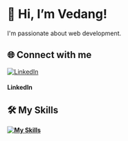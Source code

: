 # 👋 Hi, I’m Vedang!

I'm passionate about web development.

## 🌐 Connect with me
[![LinkedIn](https://img.icons8.com/color/48/000000/linkedin.png)](https://www.linkedin.com/in/shetty-vedanga-shivaram-95880828b/) <h4><b>LinkedIn<b> <h4>

## 🛠️ My Skills
[![My Skills](https://skillicons.dev/icons?i=js,html,css,wasm)](https://skillicons.dev)

<!---
vedaaanggshetty/vedaaanggshetty is a ✨ special ✨ repository because its `README.md` (this file) appears on your GitHub profile.
You can click the Preview link to take a look at your changes.
--->
